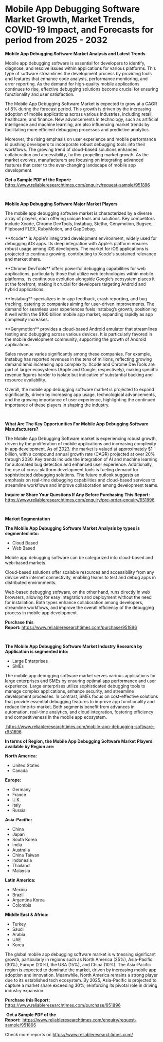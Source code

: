 <p><h1>Mobile App Debugging Software Market Growth, Market Trends, COVID-19 Impact, and Forecasts for period from 2025 - 2032</h1></p><p><strong>Mobile App Debugging Software Market Analysis and Latest Trends</strong></p>
<p><p>Mobile app debugging software is essential for developers to identify, diagnose, and resolve issues within applications for various platforms. This type of software streamlines the development process by providing tools and features that enhance code analysis, performance monitoring, and error reporting. As the demand for high-quality mobile applications continues to rise, effective debugging solutions become crucial for ensuring functionality and user satisfaction.</p><p>The Mobile App Debugging Software Market is expected to grow at a CAGR of 8% during the forecast period. This growth is driven by the increasing adoption of mobile applications across various industries, including retail, healthcare, and finance. New advancements in technology, such as artificial intelligence and machine learning, are also influencing market trends by facilitating more efficient debugging processes and predictive analytics.</p><p>Moreover, the rising emphasis on user experience and mobile performance is pushing developers to incorporate robust debugging tools into their workflows. The growing trend of cloud-based solutions enhances collaboration and accessibility, further propelling market growth. As the market evolves, manufacturers are focusing on integrating advanced features that cater to the ever-changing landscape of mobile app development.</p></p>
<p><strong>Get a Sample PDF of the Report:&nbsp;</strong> <a href="https://www.reliableresearchtimes.com/enquiry/request-sample/951896?utm_campaign=3258&utm_medium=2&utm_source=Github&utm_content=ia&utm_term=06032025&utm_id=mobile-app-debugging-software">https://www.reliableresearchtimes.com/enquiry/request-sample/951896</a></p>
<p>&nbsp;</p>
<p><strong>Mobile App Debugging Software Major Market Players</strong></p>
<p><p>The mobile app debugging software market is characterized by a diverse array of players, each offering unique tools and solutions. Key competitors include Xcode, Chrome DevTools, Instabug, Stetho, Genymotion, Bugsee, Flipboard FLEX, RubyMotion, and GapDebug. </p><p>**Xcode** is Apple's integrated development environment, widely used for debugging iOS apps. Its deep integration with Apple’s platform ensures robust usage among iOS developers. The market for iOS applications is projected to continue growing, contributing to Xcode's sustained relevance and market share.</p><p>**Chrome DevTools** offers powerful debugging capabilities for web applications, particularly those that utilize web technologies within mobile platforms. Its continuous evolution alongside Google’s ecosystem places it at the forefront, making it crucial for developers targeting Android and hybrid applications.</p><p>**Instabug** specializes in in-app feedback, crash reporting, and bug tracking, catering to companies aiming for user-driven improvements. The demand for seamless user experiences fuels Instabug’s growth, positioning it well within the $100 billion mobile app market, expanding rapidly as app complexity increases.</p><p>**Genymotion** provides a cloud-based Android emulator that streamlines testing and debugging across various devices. It is particularly favored in the mobile development community, supporting the growth of Android applications.</p><p>Sales revenue varies significantly among these companies. For example, Instabug has reported revenues in the tens of millions, reflecting growing demand amid increasing app complexity. Xcode and Chrome DevTools are part of larger ecosystems (Apple and Google, respectively), making specific revenue figures harder to isolate but indicative of substantial backing and resource availability.</p><p>Overall, the mobile app debugging software market is projected to expand significantly, driven by increasing app usage, technological advancements, and the growing importance of user experience, highlighting the continued importance of these players in shaping the industry.</p></p>
<p>&nbsp;</p>
<p><strong>What Are The Key Opportunities For Mobile App Debugging Software Manufacturers?</strong></p>
<p><p>The Mobile App Debugging Software market is experiencing robust growth, driven by the proliferation of mobile applications and increasing complexity in app development. As of 2023, the market is valued at approximately $1 billion, with a compound annual growth rate (CAGR) projected at over 20% through 2030. Key trends include the integration of AI and machine learning for automated bug detection and enhanced user experience. Additionally, the rise of cross-platform development tools is fueling demand for sophisticated debugging solutions. The future outlook suggests an emphasis on real-time debugging capabilities and cloud-based services to streamline workflows and improve collaboration among development teams.</p></p>
<p><strong>Inquire or Share Your Questions If Any Before Purchasing This Report:</strong> <a href="https://www.reliableresearchtimes.com/enquiry/pre-order-enquiry/951896?utm_campaign=3258&utm_medium=2&utm_source=Github&utm_content=ia&utm_term=06032025&utm_id=mobile-app-debugging-software">https://www.reliableresearchtimes.com/enquiry/pre-order-enquiry/951896</a></p>
<p>&nbsp;</p>
<p><strong>Market Segmentation</strong></p>
<p><strong>The Mobile App Debugging Software Market Analysis by types is segmented into:</strong></p>
<p><ul><li>Cloud Based</li><li>Web Based</li></ul></p>
<p><p>Mobile app debugging software can be categorized into cloud-based and web-based markets. </p><p>Cloud-based solutions offer scalable resources and accessibility from any device with internet connectivity, enabling teams to test and debug apps in distributed environments. </p><p>Web-based debugging software, on the other hand, runs directly in web browsers, allowing for easy integration and deployment without the need for installation. Both types enhance collaboration among developers, streamline workflows, and improve the overall efficiency of the debugging process in mobile app development.</p></p>
<p><strong>Purchase this Report:&nbsp;</strong><a href="https://www.reliableresearchtimes.com/purchase/951896?utm_campaign=3258&utm_medium=2&utm_source=Github&utm_content=ia&utm_term=06032025&utm_id=mobile-app-debugging-software">https://www.reliableresearchtimes.com/purchase/951896</a></p>
<p>&nbsp;</p>
<p><strong>The Mobile App Debugging Software Market Industry Research by Application is segmented into:</strong></p>
<p><ul><li>Large Enterprises</li><li>SMEs</li></ul></p>
<p><p>The mobile app debugging software market serves various applications for large enterprises and SMEs by ensuring optimal app performance and user experience. Large enterprises utilize sophisticated debugging tools to manage complex applications, enhance security, and streamline development processes. In contrast, SMEs focus on cost-effective solutions that provide essential debugging features to improve app functionality and reduce time-to-market. Both segments benefit from advances in automation, real-time analytics, and cloud integration, fostering efficiency and competitiveness in the mobile app ecosystem.</p></p>
<p><a href="https://www.reliableresearchtimes.com/mobile-app-debugging-software-r951896?utm_campaign=3258&utm_medium=2&utm_source=Github&utm_content=ia&utm_term=06032025&utm_id=mobile-app-debugging-software">&nbsp;https://www.reliableresearchtimes.com/mobile-app-debugging-software-r951896</a></p>
<p><strong>In terms of Region, the Mobile App Debugging Software Market Players available by Region are:</strong></p>
<p>
    <p> <strong> North America: </strong>
        <ul>
            <li>United States</li>
            <li>Canada</li>
        </ul>
        </p> 
    <p> <strong> Europe: </strong>
        <ul>
            <li>Germany</li>
            <li>France</li>
            <li>U.K.</li>
            <li>Italy</li>
            <li>Russia</li>
        </ul>
        </p> 
    <p> <strong> Asia-Pacific: </strong>
        <ul>
            <li>China</li>
            <li>Japan</li>
            <li>South Korea</li>
            <li>India</li>
            <li>Australia</li>
            <li>China Taiwan</li>
            <li>Indonesia</li>
            <li>Thailand</li>
            <li>Malaysia</li>
        </ul>
        </p> 
    <p> <strong> Latin America: </strong>
        <ul>
            <li>Mexico</li>
            <li>Brazil</li>
            <li>Argentina Korea</li>
            <li>Colombia</li>
        </ul>
        </p> 
    <p> <strong> Middle East & Africa: </strong>
        <ul>
            <li>Turkey</li>
            <li>Saudi</li>
            <li>Arabia</li>
            <li>UAE</li>
            <li>Korea</li>
        </ul>
    </p>
    </p>
<p><p>The global mobile app debugging software market is witnessing significant growth, particularly in regions such as North America (25%), Asia-Pacific (30%), Europe (20%), the USA (15%), and China (10%). The Asia-Pacific region is expected to dominate the market, driven by increasing mobile app adoption and innovation. Meanwhile, North America remains a strong player due to its established tech ecosystem. By 2025, Asia-Pacific is projected to capture a market share exceeding 30%, reinforcing its pivotal role in driving industry expansion.</p></p>
<p><strong>Purchase this Report: </strong><a href="https://www.reliableresearchtimes.com/purchase/951896?utm_campaign=3258&utm_medium=2&utm_source=Github&utm_content=ia&utm_term=06032025&utm_id=mobile-app-debugging-software">https://www.reliableresearchtimes.com/purchase/951896</a></p>
<p>&nbsp;<strong>Get a Sample PDF of the Report:&nbsp;&nbsp;</strong><a href="https://www.reliableresearchtimes.com/enquiry/request-sample/951896?utm_campaign=3258&utm_medium=2&utm_source=Github&utm_content=ia&utm_term=06032025&utm_id=mobile-app-debugging-software">https://www.reliableresearchtimes.com/enquiry/request-sample/951896</a></p>
<p><strong></strong></p>
<p>Check more reports on <a href="https://www.reliableresearchtimes.com/?utm_campaign=3258&utm_medium=2&utm_source=Github&utm_content=ia&utm_term=06032025&utm_id=mobile-app-debugging-software">https://www.reliableresearchtimes.com/</a></p>
